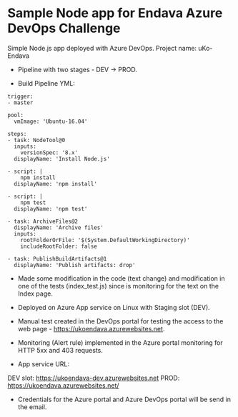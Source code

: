 # Sample Node app for Endava Azure DevOps Challenge

Simple Node.js app deployed with Azure DevOps. Project name: uKo-Endava

- Pipeline with two stages - DEV -> PROD. 

- Build Pipeline YML:

```
trigger:
- master

pool:
  vmImage: 'Ubuntu-16.04'

steps:
- task: NodeTool@0
  inputs:
    versionSpec: '8.x'
  displayName: 'Install Node.js'

- script: |
    npm install
  displayName: 'npm install'

- script: |
    npm test
  displayName: 'npm test'

- task: ArchiveFiles@2
  displayName: 'Archive files'
  inputs:
    rootFolderOrFile: '$(System.DefaultWorkingDirectory)'
    includeRootFolder: false

- task: PublishBuildArtifacts@1
  displayName: 'Publish artifacts: drop'
```

- Made some modification in the code (text change) and modification in one of the tests (index_test.js) since is monitoring for the text on the Index page.

- Deployed on Azure App service on Linux with Staging slot (DEV).

- Manual test created in the DevOps portal for testing the access to the web page - https://ukoendava.azurewebsites.net.

- Monitoring (Alert rule) implemented in the Azure portal monitoring for HTTP 5xx and 403 requests.

- App service URL:

DEV slot: https://ukoendava-dev.azurewebsites.net
PROD: https://ukoendava.azurewebsites.net/

- Credentials for the Azure portal and Azure DevOps portal will be send in the email.

